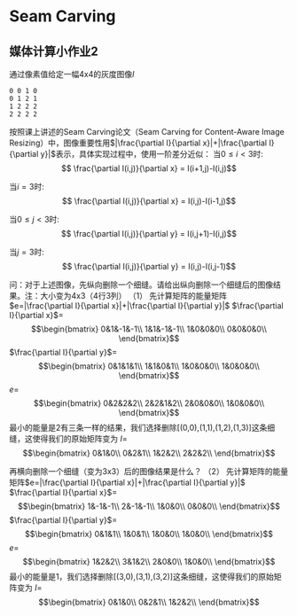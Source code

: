 # Seam Carving 
## 媒体计算小作业2
通过像素值给定一幅4x4的灰度图像$I$

```
0 0 1 0
0 1 2 1
1 2 2 2
2 2 2 2
```

按照课上讲述的Seam Carving论文（Seam Carving for Content-Aware Image Resizing）中，图像重要性用$|\frac{\partial I}{\partial x}|+|\frac{\partial I}{\partial y}|$表示，具体实现过程中，使用一阶差分近似：
当$0\le i< 3$时:
$$ \frac{\partial I(i,j)}{\partial x} = I(i+1,j)-I(i,j)$$

当$i=3$时:
$$ \frac{\partial I(i,j)}{\partial x} = I(i,j)-I(i-1,j)$$

当$0\le j< 3$时:
$$ \frac{\partial I(i,j)}{\partial y} = I(i,j+1)-I(i,j)$$

当$j=3$时:
$$ \frac{\partial I(i,j)}{\partial y} = I(i,j)-I(i,j-1)$$

问：对于上述图像，先纵向删除一个细缝。请给出纵向删除一个细缝后的图像结果。注：大小变为4x3（4行3列）
（1）
先计算矩阵的能量矩阵$e=|\frac{\partial I}{\partial x}|+|\frac{\partial I}{\partial y}|$
$\frac{\partial I}{\partial x}$=$$\begin{bmatrix}
0&1&-1&-1\\
1&1&-1&-1\\
1&0&0&0\\
0&0&0&0\\
\end{bmatrix}$$
$\frac{\partial I}{\partial y}$=$$\begin{bmatrix}
0&1&1&1\\
1&1&0&1\\
1&0&0&0\\
1&0&0&0\\
\end{bmatrix}$$
$e$=$$\begin{bmatrix}
0&2&2&2\\
2&2&1&2\\
2&0&0&0\\
1&0&0&0\\
\end{bmatrix}$$
最小的能量是2有三条一样的结果，我们选择删除[(0,0),(1,1),(1,2),(1,3)]这条细缝，这使得我们的原始矩阵变为
$I$=$$\begin{bmatrix}
0&1&0\\
0&2&1\\
1&2&2\\
2&2&2\\
\end{bmatrix}$$


再横向删除一个细缝（变为3x3）后的图像结果是什么？
（2）
先计算矩阵的能量矩阵$e=|\frac{\partial I}{\partial x}|+|\frac{\partial I}{\partial y}|$
$\frac{\partial I}{\partial x}$=$$\begin{bmatrix}
1&-1&-1\\
2&-1&-1\\
1&0&0\\
0&0&0\\
\end{bmatrix}$$
$\frac{\partial I}{\partial y}$=$$\begin{bmatrix}
0&1&1\\
1&0&1\\
1&0&0\\
1&0&0\\
\end{bmatrix}$$
$e$=$$\begin{bmatrix}
1&2&2\\
3&1&2\\
2&0&0\\
1&0&0\\
\end{bmatrix}$$
最小的能量是1，我们选择删除[(3,0),(3,1),(3,2)]这条细缝，这使得我们的原始矩阵变为
$I$=$$\begin{bmatrix}
0&1&0\\
0&2&1\\
1&2&2\\
\end{bmatrix}$$



